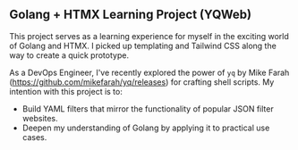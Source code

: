 ## Golang + HTMX Learning Project (YQWeb)

This project serves as a learning experience for myself in the exciting world of Golang and HTMX. I picked up templating and Tailwind CSS along the way to create a quick prototype.

As a DevOps Engineer, I've recently explored the power of `yq` by Mike Farah (https://github.com/mikefarah/yq/releases) for crafting shell scripts. My intention with this project is to:

- Build YAML filters that mirror the functionality of popular JSON filter websites.
- Deepen my understanding of Golang by applying it to practical use cases.
